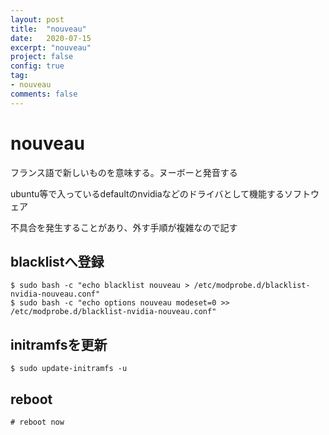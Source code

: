 ```yaml
---
layout: post
title:  "nouveau"
date:   2020-07-15
excerpt: "nouveau"
project: false
config: true
tag:
- nouveau
comments: false
---
```


# nouveau

フランス語で新しいものを意味する。ヌーボーと発音する  

ubuntu等で入っているdefaultのnvidiaなどのドライバとして機能するソフトウェア  

不具合を発生することがあり、外す手順が複雑なので記す

## blacklistへ登録

```console
$ sudo bash -c "echo blacklist nouveau > /etc/modprobe.d/blacklist-nvidia-nouveau.conf"
$ sudo bash -c "echo options nouveau modeset=0 >> /etc/modprobe.d/blacklist-nvidia-nouveau.conf"
```

## initramfsを更新

```console
$ sudo update-initramfs -u
```


## reboot

```console
# reboot now
```
